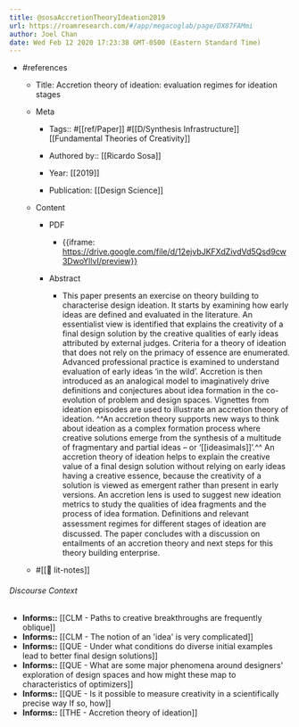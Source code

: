 ```yaml
---
title: @sosaAccretionTheoryIdeation2019
url: https://roamresearch.com/#/app/megacoglab/page/DX87FAMmi
author: Joel Chan
date: Wed Feb 12 2020 17:23:38 GMT-0500 (Eastern Standard Time)
---
```


- #references

    - Title: Accretion theory of ideation: evaluation regimes for ideation stages

    - Meta

        - Tags:: #[[ref/Paper]] #[[D/Synthesis Infrastructure]] [[Fundamental Theories of Creativity]]

        - Authored by:: [[Ricardo Sosa]]

        - Year: [[2019]]

        - Publication: [[Design Science]]

    - Content

        - PDF

            - {{iframe: https://drive.google.com/file/d/12ejvbJKFXdZivdVd5Qsd9cw3DwoYllvI/preview}}

        - Abstract

            - This paper presents an exercise on theory building to characterise design ideation. It starts by examining how early ideas are defined and evaluated in the literature. An essentialist view is identified that explains the creativity of a final design solution by the creative qualities of early ideas attributed by external judges. Criteria for a theory of ideation that does not rely on the primacy of essence are enumerated. Advanced professional practice is examined to understand evaluation of early ideas ‘in the wild’. Accretion is then introduced as an analogical model to imaginatively drive definitions and conjectures about idea formation in the co-evolution of problem and design spaces. Vignettes from ideation episodes are used to illustrate an accretion theory of ideation. ^^An accretion theory supports new ways to think about ideation as a complex formation process where creative solutions emerge from the synthesis of a multitude of fragmentary and partial ideas – or ‘[[ideasimals]]’.^^ An accretion theory of ideation helps to explain the creative value of a final design solution without relying on early ideas having a creative essence, because the creativity of a solution is viewed as emergent rather than present in early versions. An accretion lens is used to suggest new ideation metrics to study the qualities of idea fragments and the process of idea formation. Definitions and relevant assessment regimes for diﬀerent stages of ideation are discussed. The paper concludes with a discussion on entailments of an accretion theory and next steps for this theory building enterprise.

    - #[[📝 lit-notes]]

###### Discourse Context

- **Informs::** [[CLM - Paths to creative breakthroughs are frequently oblique]]
- **Informs::** [[CLM - The notion of an 'idea' is very complicated]]
- **Informs::** [[QUE - Under what conditions do diverse initial examples lead to better final design solutions]]
- **Informs::** [[QUE - What are some major phenomena around designers' exploration of design spaces and how might these map to characteristics of optimizers]]
- **Informs::** [[QUE - Is it possible to measure creativity in a scientifically precise way If so, how]]
- **Informs::** [[THE - Accretion theory of ideation]]
